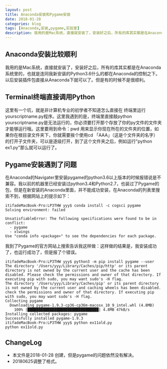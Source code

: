 ```yaml
---
layout: post
title: Anaconda安装和Pygame安装
date: 2018-01-28
categories: blog
tags: [Anaconda,安装,pygame,实验室]
description: 我用的是Mac系统，直接就安装了，安装好之后，所有的库其实都是在Anaconda系统里的，也就是连同我新安装的Python3.6什么的都在Anaconda的控制之下。以后安装插件包直接从Anaconda下就可以了。但是有的时候不是很顺利。
---
```


## Anaconda安装比较顺利

我用的是Mac系统，直接就安装了，安装好之后，所有的库其实都是在Anaconda系统里的，也就是连同我新安装的Python3.6什么的都在Anaconda的控制之下。以后安装插件包直接从Anaconda下就可以了。但是有的时候不是很顺利。

## Terminal终端直接调用Python

这里有一个坑，就是非计算机专业的初学者不知道怎么直接在 终端里运行 yourscriptname.py程序。这里我遇到的是，终端里直接敲python yourscriptname.py是无法运行的，你必须要打开那个存放了你的py文件的文件夹才能够运行哦。这里要用到命令：pwd 用来显示你现在所在的文件夹的位置，如果你在根目录文件夹下，你就需要挨个使用cd 「AAA」（这是个文件夹的名字）的打开子文件夹，可以是逐级打开，到了这个文件夹之后，例如运行"python ex1.py"那么就可以运行了。

## Pygame安装遇到了问题

在Anaconda的Navigater里安装pygame的python3.6以上版本的时候报错说是不兼容。我以前的机器里已经安装过python3.4和Python2.7，也装过了Pygame的包，但是在新安装的Anaconda里面，并不能成功安装，在Anaconda的列表里搜索不到，根据网站上的提示如下：
```
itifadeMacBook-Pro:LP3THW yyy$ conda install -c cogsci pygame
Solving environment: failed

UnsatisfiableError: The following specifications were found to be in conflict:
  - pygame
  - xlwings
Use "conda info <package>" to see the dependencies for each package.
```
我到了Pygame的官方网站上搜索告诉我这样做：这样做的结果是，我安装成功了，也运行成功了，但是报了个错误。
```
itifadeMacBook-Pro:LP3THW yyy$ python3 -m pip install pygame --user
The directory '/Users/yyy/Library/Caches/pip/http' or its parent directory is not owned by the current user and the cache has been disabled. Please check the permissions and owner of that directory. If executing pip with sudo, you may want sudo's -H flag.
The directory '/Users/yyy/Library/Caches/pip' or its parent directory is not owned by the current user and caching wheels has been disabled. check the permissions and owner of that directory. If executing pip with sudo, you may want sudo's -H flag.
Collecting pygame
  Downloading pygame-1.9.3-cp36-cp36m-macosx_10_9_intel.whl (4.8MB)
    100% |████████████████████████████████| 4.8MB 47kB/s
Installing collected packages: pygame
Successfully installed pygame-1.9.3
itifadeMacBook-Pro:LP3THW yyy$ python ex11old.py
python ex11old.py
```
## ChangeLog

- 本文件是2018-01-28 创建，但是pygame的问题依然没有解决。
- 20180625调整了格式。
